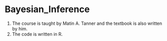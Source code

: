 # Bayesian_Inference
 
1. The course is taught by Matin A. Tanner and the textbook is also written by him.
2. The code is written in R.
